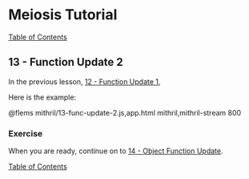 # Meiosis Tutorial

[Table of Contents](toc.html)

## 13 - Function Update 2

In the previous lesson, [12 - Function Update 1](12-func-update-1-mithril.html),

Here is the example:

@flems mithril/13-func-update-2.js,app.html mithril,mithril-stream 800

### Exercise

When you are ready, continue on to [14 - Object Function Update](14-obj-func-update-mithril.html).

[Table of Contents](toc.html)
